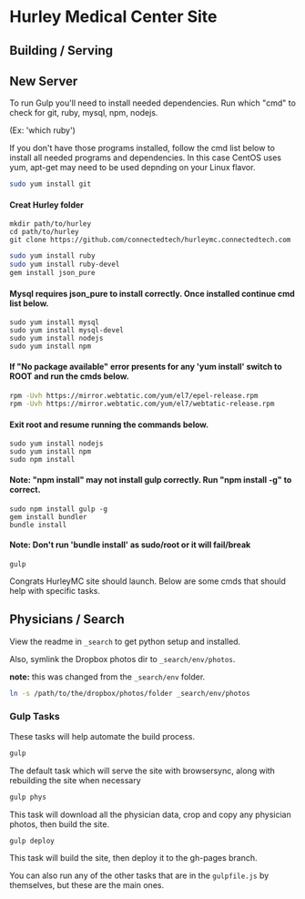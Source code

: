 # Hurley Medical Center Site

## Building / Serving
## New Server 
To run Gulp you'll need to install needed dependencies.
Run which "cmd" to check for git, ruby, mysql, npm, nodejs.

(Ex: 'which ruby')

If you don't have those programs installed, follow the cmd list below to install all needed programs and dependencies. In this case CentOS uses yum, apt-get may need to be used depnding on your Linux flavor. 

```bash
sudo yum install git
```
#### Creat Hurley folder

```
mkdir path/to/hurley
cd path/to/hurley
git clone https://github.com/connectedtech/hurleymc.connectedtech.com 
```

```bash
sudo yum install ruby
sudo yum install ruby-devel
gem install json_pure
```
#### Mysql requires json_pure to install correctly. Once installed continue cmd list below. 
```
sudo yum install mysql
sudo yum install mysql-devel
sudo yum install nodejs
sudo yum install npm
```

#### If "No package available" error presents for any 'yum install' switch to ROOT and run the cmds below.

```bash
rpm -Uvh https://mirror.webtatic.com/yum/el7/epel-release.rpm
rpm -Uvh https://mirror.webtatic.com/yum/el7/webtatic-release.rpm
```
#### Exit root and resume running the commands below.

```
sudo yum install nodejs
sudo yum install npm
sudo npm install 
```
#### Note: "npm install" may not install gulp correctly. Run "npm install -g" to correct. 
```
sudo npm install gulp -g
gem install bundler
bundle install    
```
#### Note: Don't run 'bundle install' as sudo/root or it will fail/break

```
gulp 
```
Congrats HurleyMC site should launch. Below are some cmds that should help with specific tasks.

## Physicians / Search

View the readme in `_search` to get python setup and installed.

Also, symlink the Dropbox photos dir to `_search/env/photos`.

__note:__ this was changed from the `_search/env` folder.

```bash
ln -s /path/to/the/dropbox/photos/folder _search/env/photos
```

### Gulp Tasks

These tasks will help automate the build process.

```bash
gulp
```
The default task which will serve the site with browsersync, along with rebuilding the site when necessary

```bash
gulp phys
```
This task will download all the physician data, crop and copy any physician photos, then build the site.

```bash
gulp deploy
```
This task will build the site, then deploy it to the gh-pages branch.

You can also run any of the other tasks that are in the `gulpfile.js` by themselves, but these are the main ones.
